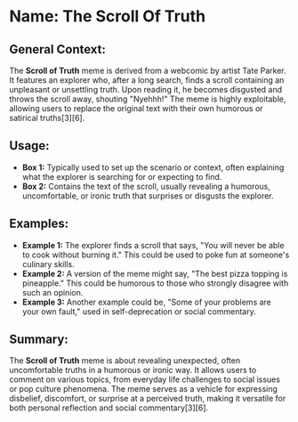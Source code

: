 # Name: The Scroll Of Truth
## General Context:
The **Scroll of Truth** meme is derived from a webcomic by artist Tate Parker. It features an explorer who, after a long search, finds a scroll containing an unpleasant or unsettling truth. Upon reading it, he becomes disgusted and throws the scroll away, shouting "Nyehhh!" The meme is highly exploitable, allowing users to replace the original text with their own humorous or satirical truths[3][6].

## Usage:
* **Box 1:** Typically used to set up the scenario or context, often explaining what the explorer is searching for or expecting to find.
* **Box 2:** Contains the text of the scroll, usually revealing a humorous, uncomfortable, or ironic truth that surprises or disgusts the explorer.

## Examples:
* **Example 1:** The explorer finds a scroll that says, "You will never be able to cook without burning it." This could be used to poke fun at someone's culinary skills.
* **Example 2:** A version of the meme might say, "The best pizza topping is pineapple." This could be humorous to those who strongly disagree with such an opinion.
* **Example 3:** Another example could be, "Some of your problems are your own fault," used in self-deprecation or social commentary.

## Summary:
The **Scroll of Truth** meme is about revealing unexpected, often uncomfortable truths in a humorous or ironic way. It allows users to comment on various topics, from everyday life challenges to social issues or pop culture phenomena. The meme serves as a vehicle for expressing disbelief, discomfort, or surprise at a perceived truth, making it versatile for both personal reflection and social commentary[3][6].